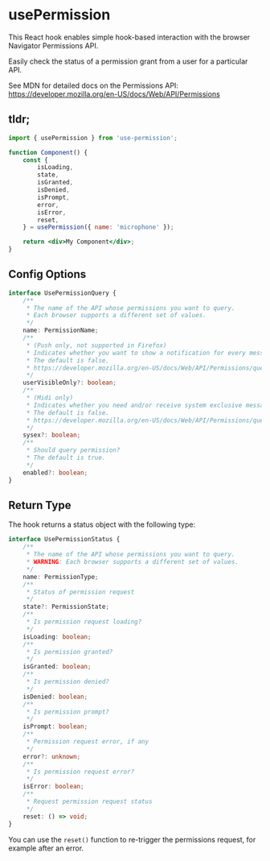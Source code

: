 # usePermission

This React hook enables simple hook-based interaction with the browser Navigator Permissions API.

Easily check the status of a permission grant from a user for a particular API.

See MDN for detailed docs on the Permissions API: https://developer.mozilla.org/en-US/docs/Web/API/Permissions

## tldr;

```jsx
import { usePermission } from 'use-permission';

function Component() {
    const {
        isLoading,
        state,
        isGranted,
        isDenied,
        isPrompt,
        error,
        isError,
        reset,
    } = usePermission({ name: 'microphone' });

    return <div>My Component</div>;
}
```

## Config Options

```typescript
interface UsePermissionQuery {
    /**
     * The name of the API whose permissions you want to query.
     * Each browser supports a different set of values.
     */
    name: PermissionName;
    /**
     * (Push only, not supported in Firefox)
     * Indicates whether you want to show a notification for every message or be able to send silent push notifications.
     * The default is false.
     * https://developer.mozilla.org/en-US/docs/Web/API/Permissions/query
     */
    userVisibleOnly?: boolean;
    /**
     * (Midi only)
     * Indicates whether you need and/or receive system exclusive messages.
     * The default is false.
     * https://developer.mozilla.org/en-US/docs/Web/API/Permissions/query
     */
    sysex?: boolean;
    /**
     * Should query permission?
     * The default is true.
     */
    enabled?: boolean;
}
```

## Return Type

The hook returns a status object with the following type:

```typescript
interface UsePermissionStatus {
    /**
     * The name of the API whose permissions you want to query.
     * WARNING: Each browser supports a different set of values.
     */
    name: PermissionType;
    /**
     * Status of permission request
     */
    state?: PermissionState;
    /**
     * Is permission request loading?
     */
    isLoading: boolean;
    /**
     * Is permission granted?
     */
    isGranted: boolean;
    /**
     * Is permission denied?
     */
    isDenied: boolean;
    /**
     * Is permission prompt?
     */
    isPrompt: boolean;
    /**
     * Permission request error, if any
     */
    error?: unknown;
    /**
     * Is permission request error?
     */
    isError: boolean;
    /**
     * Request permission request status
     */
    reset: () => void;
}
```

You can use the `reset()` function to re-trigger the permissions request, for example after an error.
